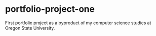 # portfolio-project-one
First portfolio project as a byproduct of my computer science studies at Oregon State University.
